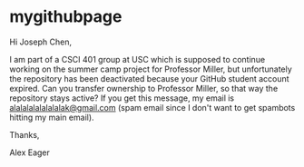 # mygithubpage

Hi Joseph Chen,

I am part of a CSCI 401 group at USC which is supposed to continue working on the summer camp project for Professor Miller, but unfortunately the repository has been deactivated because your GitHub student account expired.  Can you transfer ownership to Professor Miller, so that way the repository stays active?  If you get this message, my email is alalalalalalalalak@gmail.com (spam email since I don't want to get spambots hitting my main email).

Thanks,

Alex Eager